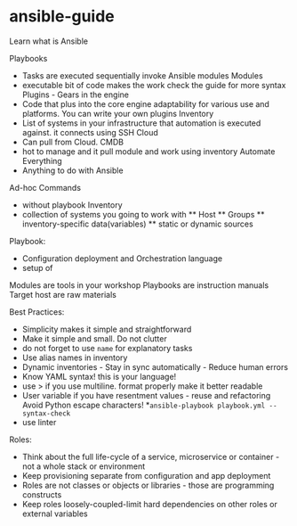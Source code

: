 # ansible-guide
Learn what is Ansible

Playbooks
 * Tasks are executed sequentially invoke Ansible modules
Modules
 * executable bit of code makes the work check the guide for more syntax
Plugins - Gears in the engine
 * Code that plus into the core engine adaptability for various use and platforms. You can write your own plugins
Inventory
 * List of systems in your infrastructure that automation is executed against. it connects using SSH
Cloud
 * Can pull from Cloud.
CMDB
 * hot to manage and it pull module and work using inventory
Automate Everything
 * Anything to do with Ansible

Ad-hoc Commands
 * without playbook
Inventory
 * collection of systems you going to work with
 ** Host
 ** Groups
 ** inventory-specific data(variables)
 ** static or dynamic sources

Playbook:
 * Configuration deployment and Orchestration language
 * setup of

Modules are tools in your workshop
Playbooks are instruction manuals
Target host are raw materials

Best Practices:
 * Simplicity makes it simple and straightforward
 * Make it simple and small. Do not clutter
 * do not forget to use `name` for explanatory tasks
 * Use alias names in inventory
 * Dynamic inventories - Stay in sync automatically - Reduce human errors
 * Know YAML syntax! this is your language!
 * use > if you use multiline. format properly make it better readable
 * User variable if you have resentment values - reuse and refactoring Avoid Python escape characters!
 *`ansible-playbook playbook.yml --syntax-check`
 * use linter

Roles:
 * Think about the full life-cycle of a service, microservice or container - not a whole stack or environment
 * Keep provisioning separate from configuration and app deployment
 * Roles are not classes or objects or libraries - those are programming constructs
 * Keep roles loosely-coupled-limit hard dependencies on other roles or external variables
